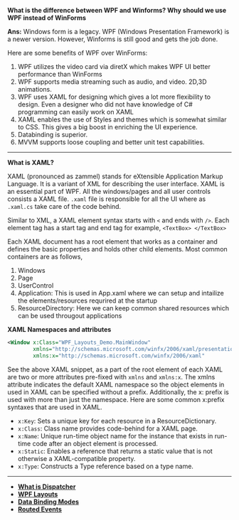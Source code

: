 **What is the difference between WPF and Winforms? Why should we use WPF instead of WinForms**

**Ans:** Windows form is a legacy. WPF (Windows Presentation Framework) is a newer version. However, Winforms is still good and gets the job done.

Here are some benefits of WPF over WinForms:
1. WPF utilizes the video card via diretX which makes WPF UI better performance than WinForms
2. WPF supports media streaming such as audio, and video. 2D,3D animations.
3. WPF uses XAML for designing which gives a lot more flexibility to design. Even a designer who did not have knowledge of C# programming can easily work on XAML
4. XAML enables the use of Styles and themes which is somewhat similar to CSS. This gives a big boost in enriching the UI experience. 
5. Databinding is superior.
6. MVVM supports loose coupling and better unit test capabilities.

---

**What is XAML?**

XAML (pronounced as zammel) stands for eXtensible Application Markup Language. It is a variant of XML for describing the user interface. XAML is an essential part of WPF. All the windows/pages and all user controls consists a XAML file. `.xaml` file is responsible for all the UI where as `.xaml.cs` take care of the code behind.

Similar to XML, a XAML element syntax starts with `<` and ends with `/>`. Each element tag has a start tag and end tag for example, `<TextBox> </TextBox>` 

Each XAML document has a root element that works as a container and defines the basic properties and holds other child elements. Most common containers are as follows,
1. Windows
2. Page
3. UserControl
4. Application: This is used in App.xaml where we can setup and intailize the elements/resources requrired at the startup 
5. ResourceDirectory: Here we can keep common shared resources which can be used througout applications

**XAML Namespaces and attributes**

```XML
<Window x:Class="WPF_Layouts_Demo.MainWindow"
        xmlns="http://schemas.microsoft.com/winfx/2006/xaml/presentation"
        xmlns:x="http://schemas.microsoft.com/winfx/2006/xaml"
```

See the above XAML snippet, as a part of the root element of each XAML are two or more attributes pre-fixed with `xmlns` and `xmlns:x`. The xmlns attribute indicates the default XAML namespace so the object elements in used in XAML can be specified without a prefix. Additionally, the x: prefix is used with more than just the namespace. Here are some common x:prefix syntaxes that are used in XAML.
- `x:Key`: Sets a unique key for each resource in a ResourceDictionary.
- `x:Class`: Class name provides code-behind for a XAML page.
- `x:Name`: Unique run-time object name for the instance that exists in run-time code after an object element is processed.
- `x:Static`: Enables a reference that returns a static value that is not otherwise a XAML-compatible property.
- `x:Type`: Constructs a Type reference based on a type name. 

---


* [**What is Dispatcher**](https://github.com/ashutosh-vaidya/Csharp-and-WPF-Interview-Prep/tree/main/dispatcher)
* [**WPF Layouts**](https://github.com/ashutosh-vaidya/Csharp-and-WPF-Interview-Prep/tree/main/WPF%20Layouts)
* [**Data Binding Modes**](https://github.com/ashutosh-vaidya/Csharp-and-WPF-Interview-Prep/tree/main/data%20binding)
* [**Routed Events**](https://github.com/ashutosh-vaidya/Csharp-and-WPF-Interview-Prep/tree/main/WPF%20Basics/routed%20events)





